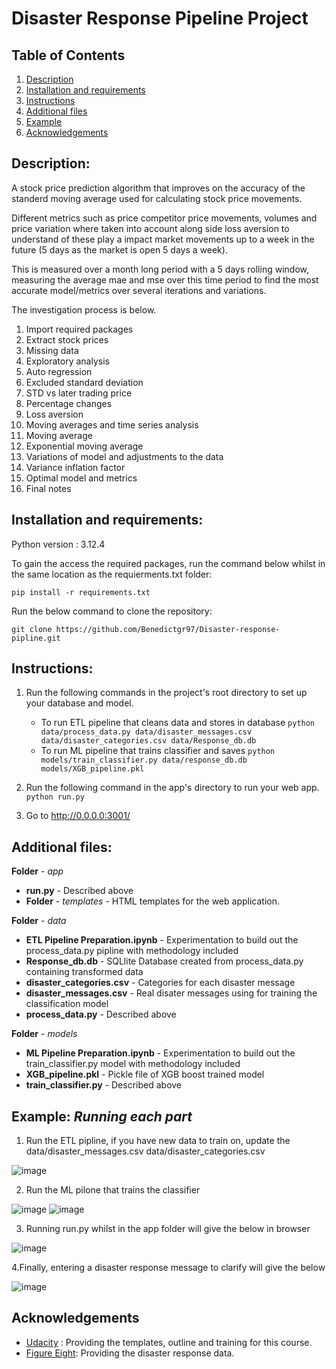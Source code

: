 # Disaster Response Pipeline Project

## Table of Contents
1. [Description](#description)
2. [Installation and requirements](#installation_and_requirements)
3. [Instructions](#instructions)
4. [Additional files](#additional_files)
5. [Example](#example)
6. [Acknowledgements](#acknowledgements)

<a name="descripton"></a>
## Description:
A stock price prediction algorithm that improves on the accuracy of the standerd moving average used for calculating stock price movements.

Different metrics such as price competitor price movements, volumes and price variation where taken into account along side loss aversion to understand of these play a impact market movements up to a week in the future (5 days as the market is open 5 days a week). 

This is measured over a month long period with a 5 days rolling window, measuring the average mae and mse over this time period to find the most accurate model/metrics over several iterations and variations.

The investigation process is below.

1. Import required packages
2. Extract stock prices
3. Missing data
4. Exploratory analysis
5. Auto regression
6. Excluded standard deviation
7. STD vs later trading price
8. Percentage changes
9. Loss aversion
10. Moving averages and time series analysis
11. Moving average
12. Exponential moving average
13. Variations of model and adjustments to the data
14. Variance inflation factor
15. Optimal model and metrics
16. Final notes

<a name="installation_and_requirements"></a>
## Installation and requirements:
Python version : 3.12.4

To gain the access the required packages, run the command below whilst in the same location as the requierments.txt folder:

```
pip install -r requirements.txt
```

Run the below command to clone the repository:

```
git clone https://github.com/Benedictgr97/Disaster-response-pipline.git
``` 
<a name="instructions"></a>
## Instructions:
1. Run the following commands in the project's root directory to set up your database and model.

    - To run ETL pipeline that cleans data and stores in database
        `python data/process_data.py data/disaster_messages.csv data/disaster_categories.csv data/Response_db.db`
    - To run ML pipeline that trains classifier and saves
        `python models/train_classifier.py data/response_db.db models/XGB_pipeline.pkl`

2. Run the following command in the app's directory to run your web app.
    `python run.py`

3. Go to http://0.0.0.0:3001/

<a name="additional_files"></a>
## Additional files:

**Folder** - _app_
- **run.py** - Described above
- **Folder** -  _templates_ - HTML templates for the web application. 

**Folder** - _data_
- **ETL Pipeline Preparation.ipynb** - Experimentation to build out the process_data.py pipline with methodology included 
- **Response_db.db** - SQLlite Database created from process_data.py containing transformed data
- **disaster_categories.csv** - Categories for each disaster message 
- **disaster_messages.csv** - Real disater messages using for training the classification model
- **process_data.py** - Described above

**Folder** - _models_
- **ML Pipeline Preparation.ipynb** - Experimentation to build out the train_classifier.py model with methodology included 
- **XGB_pipeline.pkl** - Pickle file of XGB boost trained model
- **train_classifier.py** -  Described above

<a name="example"></a>
## **Example**: _Running each part_
1. Run the ETL pipline, if you have new data to train on, update the data/disaster_messages.csv data/disaster_categories.csv

![image](https://github.com/user-attachments/assets/2f92fce7-1c7a-4c8b-b975-18d0c05482a1)

2. Run the ML pilone that trains the classifier
   
![image](https://github.com/user-attachments/assets/04ac348e-5c45-49cc-87ac-25745e74ae63)
![image](https://github.com/user-attachments/assets/2aa41294-5595-4cce-b1a2-8fc95d841580)

3. Running run.py whilst in the app folder will give the below in browser

![image](https://github.com/user-attachments/assets/b80f1f40-7e78-4b18-a820-acbca38146a9)

4.Finally, entering a disaster response message to clarify will give the below

![image](https://github.com/user-attachments/assets/6d0ebe61-2015-4fa5-8d2f-a81dfd88613a)

<a name="acknowledgements"></a>
## Acknowledgements
- [Udacity](https://www.udacity.com/) : Providing the templates, outline and training for this course.
- [Figure Eight](https://www.appen.com/): Providing the disaster response data.




